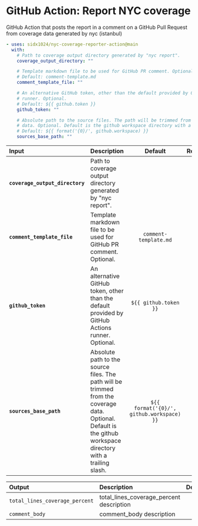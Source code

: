 <!-- start title -->

# GitHub Action: Report NYC coverage

<!-- end title -->
<!-- start description -->

GitHub Action that posts the report in a comment on a GitHub Pull Request from coverage data generated by nyc (istanbul)

<!-- end description -->
<!-- start contents -->
<!-- end contents -->
<!-- start usage -->

```yaml
- uses: sidx1024/nyc-coverage-reporter-action@main
  with:
    # Path to coverage output directory generated by "nyc report".
    coverage_output_directory: ""

    # Template markdown file to be used for GitHub PR comment. Optional.
    # Default: comment-template.md
    comment_template_file: ""

    # An alternative GitHub token, other than the default provided by GitHub Actions
    # runner. Optional.
    # Default: ${{ github.token }}
    github_token: ""

    # Absolute path to the source files. The path will be trimmed from the coverage
    # data. Optional. Default is the github workspace directory with a trailing slash.
    # Default: ${{ format('{0}/', github.workspace) }}
    sources_base_path: ""
```

<!-- end usage -->
<!-- start inputs -->

| **Input**                       | **Description**                                                                                                                                                |                **Default**                | **Required** |
| :------------------------------ | :------------------------------------------------------------------------------------------------------------------------------------------------------------- | :---------------------------------------: | :----------: |
| **`coverage_output_directory`** | Path to coverage output directory generated by "nyc report".                                                                                                   |                                           |   **true**   |
| **`comment_template_file`**     | Template markdown file to be used for GitHub PR comment. Optional.                                                                                             |           `comment-template.md`           |  **false**   |
| **`github_token`**              | An alternative GitHub token, other than the default provided by GitHub Actions runner. Optional.                                                               |           `${{ github.token }}`           |  **false**   |
| **`sources_base_path`**         | Absolute path to the source files. The path will be trimmed from the coverage data. Optional. Default is the github workspace directory with a trailing slash. | `${{ format('{0}/', github.workspace) }}` |  **false**   |

<!-- end inputs -->
<!-- start outputs -->

| **Output**                     | **Description**                          | **Default** | **Required** |
| :----------------------------- | :--------------------------------------- | ----------- | ------------ |
| `total_lines_coverage_percent` | total_lines_coverage_percent description |             |              |
| `comment_body`                 | comment_body description                 |             |              |

<!-- end outputs -->
<!-- start [.github/ghdocs/examples/] -->
<!-- end [.github/ghdocs/examples/] -->
